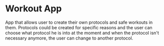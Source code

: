 # Workout App
App that allows user to create their own protocols and safe workouts in them. Protocols could be created for specific reasons and the user can choose what protocol he is into at the moment and when the protocol isn't necessary anymore, the user can change to another protocol.  
